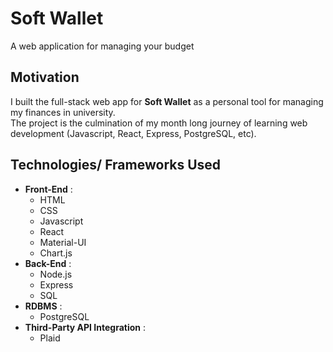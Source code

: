 # Soft Wallet
A web application for managing your budget

## Motivation 
  
  I built the full-stack web app for **Soft Wallet** as a personal tool for managing my finances in university. </br>
  The project is the culmination of my month long journey of learning web development (Javascript, React, Express, PostgreSQL, etc). </br> 

## Technologies/ Frameworks Used

  * **Front-End** :
     * HTML 
     * CSS
     * Javascript
     * React 
     * Material-UI
     * Chart.js 
   * **Back-End** :
     * Node.js
     * Express
     * SQL 
   * **RDBMS** :
     * PostgreSQL
   * **Third-Party API Integration** :
     * Plaid 
  
